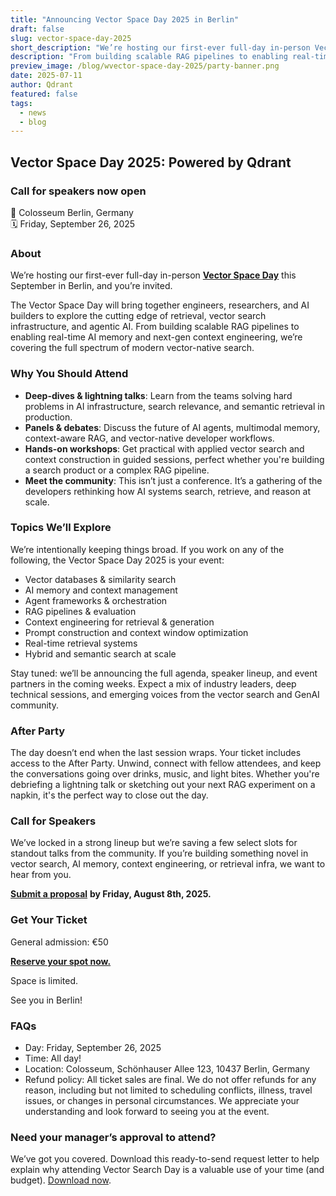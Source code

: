 ```yaml
---
title: "Announcing Vector Space Day 2025 in Berlin"
draft: false
slug: vector-space-day-2025
short_description: "We’re hosting our first-ever full-day in-person Vector Space Day this September in Berlin, and you’re invited."
description: "From building scalable RAG pipelines to enabling real-time AI memory and next-gen context engineering, we’re covering the full spectrum of modern vector-native search."
preview_image: /blog/wvector-space-day-2025/party-banner.png
date: 2025-07-11
author: Qdrant
featured: false
tags:
  - news
  - blog
---
```


## Vector Space Day 2025: Powered by Qdrant 
### Call for speakers now open
📍 Colosseum Berlin, Germany  
🗓️ Friday, September 26, 2025

### About

We’re hosting our first-ever full-day in-person [**Vector Space Day**](https://lu.ma/p7w9uqtz) this September in Berlin, and you’re invited.

The Vector Space Day will bring together engineers, researchers, and AI builders to explore the cutting edge of retrieval, vector search infrastructure, and agentic AI. From building scalable RAG pipelines to enabling real-time AI memory and next-gen context engineering, we’re covering the full spectrum of modern vector-native search.

### Why You Should Attend

* **Deep-dives & lightning talks**: Learn from the teams solving hard problems in AI infrastructure, search relevance, and semantic retrieval in production.  
* **Panels & debates**: Discuss the future of AI agents, multimodal memory, context-aware RAG, and vector-native developer workflows.   
* **Hands-on workshops**: Get practical with applied vector search and context construction in guided sessions, perfect whether you're building a search product or a complex RAG pipeline.  
* **Meet the community**: This isn’t just a conference. It’s a gathering of the developers rethinking how AI systems search, retrieve, and reason at scale.

### Topics We’ll Explore

We’re intentionally keeping things broad. If you work on any of the following, the Vector Space Day 2025 is your event:

* Vector databases & similarity search  
* AI memory and context management  
* Agent frameworks & orchestration  
* RAG pipelines & evaluation  
* Context engineering for retrieval & generation  
* Prompt construction and context window optimization  
* Real-time retrieval systems  
* Hybrid and semantic search at scale

Stay tuned: we’ll be announcing the full agenda, speaker lineup, and event partners in the coming weeks. Expect a mix of industry leaders, deep technical sessions, and emerging voices from the vector search and GenAI community.

### After Party
The day doesn’t end when the last session wraps. Your ticket includes access to the After Party. Unwind, connect with fellow attendees, and keep the conversations going over drinks, music, and light bites. Whether you're debriefing a lightning talk or sketching out your next RAG experiment on a napkin, it's the perfect way to close out the day.

### Call for Speakers

We’ve locked in a strong lineup but we’re saving a few select slots for standout talks from the community. If you’re building something novel in vector search, AI memory, context engineering, or retrieval infra, we want to hear from you.

[**Submit a proposal**](https://docs.google.com/forms/d/e/1FAIpQLSeGvmWISVImELQid1AjMv2Dvm2AXNuOqyZKqrQlFk07CnY_cw/viewform) **by Friday, August 8th, 2025\.** 

### Get Your Ticket

General admission: €50

[**Reserve your spot now.**](https://lu.ma/p7w9uqtz)

Space is limited.

See you in Berlin\!

### FAQs

* Day: Friday, September 26, 2025  
* Time: All day\!   
* Location: Colosseum, Schönhauser Allee 123, 10437 Berlin, Germany   
* Refund policy: All ticket sales are final. We do not offer refunds for any reason, including but not limited to scheduling conflicts, illness, travel issues, or changes in personal circumstances. We appreciate your understanding and look forward to seeing you at the event.

### Need your manager’s approval to attend?

We’ve got you covered. Download this ready-to-send request letter to help explain why attending Vector Search Day is a valuable use of your time (and budget). [Download now](https://docs.google.com/document/d/1EivCVK47XEFXAhyoo8QaCBX0Op6uicUODAxTGXhZxrs/edit?usp=sharing). 

